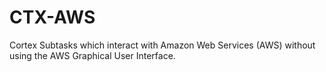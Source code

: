 # CTX-AWS
Cortex Subtasks which interact with Amazon Web Services (AWS) without using the AWS Graphical User Interface.
